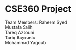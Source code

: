 # CSE360 Project

Team Members:
Raheem Syed  
Mustafa Salih  
Tareq Azzouni  
Tariq Bayounis  
Mohammad Yagoub  

